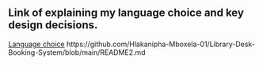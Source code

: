 ## Link  of explaining my language choice and key design decisions.
 [Language choice]([https://github.com/Hlakanipha-Mboxela-01/Library-Desk-Booking-System/blob/main/README2.md](https://github.com/Hlakanipha-Mboxela-01/Library-Desk-Booking-System/blob/main/Language_choice.md))
https://github.com/Hlakanipha-Mboxela-01/Library-Desk-Booking-System/blob/main/README2.md
